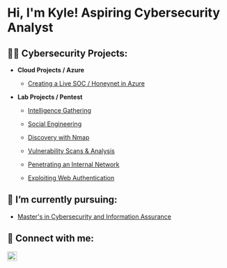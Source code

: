 <h1>Hi, I'm Kyle! Aspiring Cybersecurity Analyst</h1>

<h2>👨‍💻 Cybersecurity Projects:</h2>

- <b>Cloud Projects / Azure</b>
  - [Creating a Live SOC / Honeynet in Azure](https://github.com/kvweldon/AZURE-SOC)

- <b>Lab Projects / Pentest</b>
  - [Intelligence Gathering](https://github.com/kvweldon/Intelligence-Gathering)
 
  - [Social Engineering](https://github.com/kvweldon/Social-Engineering)
 
  - [Discovery with Nmap](https://github.com/kvweldon/Discovering-Information-using-Nmap)
 
  - [Vulnerability Scans & Analysis](https://github.com/kvweldon/Vulnerability-Scans-and-Analysis)
 
  - [Penetrating an Internal Network](https://github.com/kvweldon/Penetrating-an-Internal-Network)
 
  - [Exploiting Web Authentication](https://github.com/kvweldon/Exploiting-Web-Authentication)


 
<h2> 🔭 I’m currently pursuing:</h2> 
 

  - [Master's in Cybersecurity and Information Assurance](https://www.wgu.edu/online-it-degrees/cybersecurity-information-assurance-masters-program.html)



  
  

<h2> 🤳 Connect with me:</h2>

[<img align="left" alt="JoshMadakor | LinkedIn" width="22px" src="https://cdn.jsdelivr.net/npm/simple-icons@v3/icons/linkedin.svg" />][linkedin]

[linkedin]: https://linkedin.com/in/kyle-weldon89

<!--
**joshmadakor1/joshmadakor1** is a ✨ _special_ ✨ repository because its `README.md` (this file) appears on your GitHub profile.

Here are some ideas to get you started:

- 🔭 I’m currently working on ...
- 🌱 I’m currently learning ...
- 👯 I’m looking to collaborate on ...
- 🤔 I’m looking for help with ...
- 💬 Ask me about ...
- 📫 How to reach me: ...
- 😄 Pronouns: ...
- ⚡ Fun fact: ...
-->
